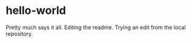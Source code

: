 # hello-world
Pretty much says it all.
Editing the readme.
Trying an edit from the local repository.

